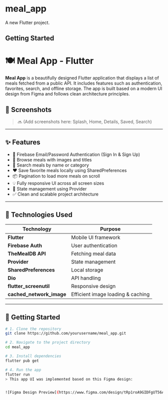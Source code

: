 # meal_app

A new Flutter project.

## Getting Started

# 🍽️ Meal App - Flutter

**Meal App** is a beautifully designed Flutter application that displays a list of meals fetched from a public API. It includes features such as authentication, favorites, search, and offline storage. The app is built based on a modern UI design from Figma and follows clean architecture principles.

## 📱 Screenshots

> 🔜 (Add screenshots here: Splash, Home, Details, Saved, Search)

---

## ✨ Features

- 🔐 Firebase Email/Password Authentication (Sign In & Sign Up)
- 🍲 Browse meals with images and titles
- 🔎 Search meals by name or category
- ❤️ Save favorite meals locally using SharedPreferences
- 📦 Pagination to load more meals on scroll
- 💡 Fully responsive UI across all screen sizes
- 🧠 State management using Provider
- ✅ Clean and scalable project architecture

---

## 🔧 Technologies Used

| Technology               | Purpose                                |
|--------------------------|----------------------------------------|
| **Flutter**              | Mobile UI framework                    |
| **Firebase Auth**        | User authentication                    |
| **TheMealDB API**        | Fetching meal data                     |
| **Provider**             | State management                       |
| **SharedPreferences**    | Local storage                          |
| **Dio**                  | API handling                           |
| **flutter_screenutil**   | Responsive design                      |
| **cached_network_image** | Efficient image loading & caching      |

---

## 🚀 Getting Started

```bash
# 1. Clone the repository
git clone https://github.com/yourusername/meal_app.git

# 2. Navigate to the project directory
cd meal_app

# 3. Install dependencies
flutter pub get

# 4. Run the app
flutter run
> This app UI was implemented based on this Figma design:


![Figma Design Preview](https://www.figma.com/design/tRp1roA9GIDFgUT56A9wWX/Task-20-7?node-id=0-1&t=Z1SsjxrDl9B1PWKp-1)

